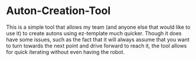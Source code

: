 # Auton-Creation-Tool
This is a simple tool that allows my team (and anyone else that would like to use it) to create autons using ez-template much quicker. Though it does have some issues, such as the fact that it will always assume that you want to turn towards the next point and drive forward to reach it, the tool allows for quick iterating without even having the robot.
